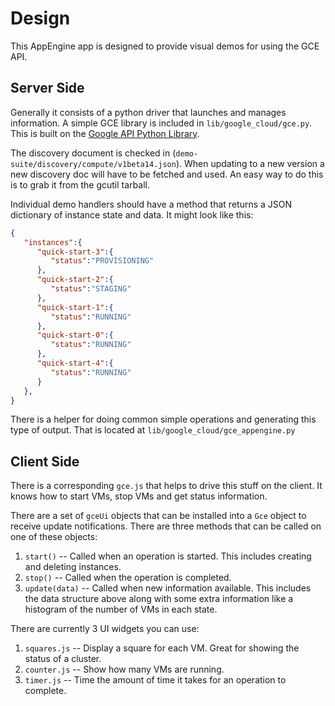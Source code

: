 # Design

This AppEngine app is designed to provide visual demos for using the GCE API.

## Server Side
Generally it consists of a python driver that launches and manages information.
A simple GCE library is included in `lib/google_cloud/gce.py`.  This is built on
the [Google API Python Library][python-lib].

The discovery document is checked in (`demo-
suite/discovery/compute/v1beta14.json`).  When updating to a new version a new
discovery doc will have to be fetched and used.  An easy way to do this is to
grab it from the gcutil tarball.

Individual demo handlers should have a method that returns a JSON dictionary of
instance state and data.  It might look like this:

```JSON
{
   "instances":{
      "quick-start-3":{
         "status":"PROVISIONING"
      },
      "quick-start-2":{
         "status":"STAGING"
      },
      "quick-start-1":{
         "status":"RUNNING"
      },
      "quick-start-0":{
         "status":"RUNNING"
      },
      "quick-start-4":{
         "status":"RUNNING"
      }
   },
}
```

There is a helper for doing common simple operations and generating this type of
output. That is located at `lib/google_cloud/gce_appengine.py`

## Client Side

There is a corresponding `gce.js` that helps to drive this stuff on the client.
It knows how to start VMs, stop VMs and get status information.

There are a set of `gceUi` objects that can be installed into a `Gce` object to
receive update notifications.  There are three methods that can be called on one
of these objects:

  1. `start()` -- Called when an operation is started.  This includes creating
     and deleting instances.
  2. `stop()` -- Called when the operation is completed.
  3. `update(data)` -- Called when new information available.  This includes the
     data structure above along with some extra information like a histogram of
     the number of VMs in each state.

There are currently 3 UI widgets you can use:

  1. `squares.js` -- Display a square for each VM.  Great for showing the status
     of a cluster.
  2. `counter.js` -- Show how many VMs are running.
  3. `timer.js` -- Time the amount of time it takes for an operation to
     complete.

[python-lib]: https://code.google.com/p/google-api-python-client/

